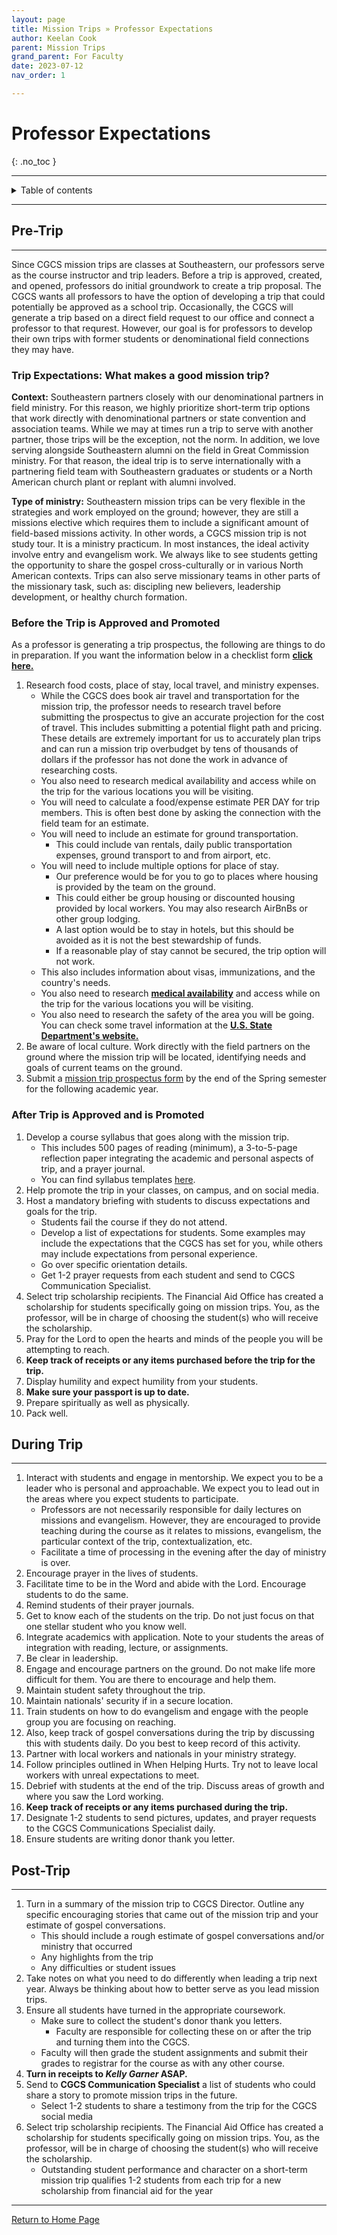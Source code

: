 ```yaml
---
layout: page
title: Mission Trips » Professor Expectations
author: Keelan Cook
parent: Mission Trips
grand_parent: For Faculty
date: 2023-07-12
nav_order: 1

---
```


# Professor Expectations
{: .no_toc }

---

<details closed markdown="block">
  <summary>
    Table of contents
  </summary>
  {: .text-delta }
1. TOC
{:toc}
</details>

---

## Pre-Trip

---

Since CGCS mission trips are classes at Southeastern, our professors serve as the course instructor and trip leaders. Before a trip is approved, created, and opened, professors do initial groundwork to create a trip proposal. The CGCS wants all professors to have the option of developing a trip that could potentially be approved as a school trip. Occasionally, the CGCS will generate a trip based on a direct field request to our office and connect a professor to that requrest. However, our goal is for professors to develop their own trips with former students or denominational field connections they may have.

### Trip Expectations: What makes a good mission trip?

**Context:** Southeastern partners closely with our denominational partners in field ministry. For this reason, we highly prioritize short-term trip options that work directly with denominational partners or state convention and association teams. While we may at times run a trip to serve with another partner, those trips will be the exception, not the norm. In addition, we love serving alongside Southeastern alumni on the field in Great Commission ministry. For that reason, the ideal trip is to serve internationally with a partnering field team with Southeastern graduates or students or a North American church plant or replant with alumni involved.

**Type of ministry:** Southeastern mission trips can be very flexible in the strategies and work employed on the ground; however, they are still a missions elective which requires them to include a significant amount of field-based missions activity. In other words, a CGCS mission trip is not study tour. It is a ministry practicum. In most instances, the ideal activity involve entry and evangelism work. We always like to see students getting the opportunity to share the gospel cross-culturally or in various North American contexts. Trips can also serve missionary teams in other parts of the missionary task, such as: discipling new believers, leadership development, or healthy church formation.


### Before the Trip is Approved and Promoted
As a professor is generating a trip prospectus, the following are things to do in preparation. If you want the information below in a checklist form **[click here.](/for-faculty/mission-trips-faculty/prospectus-checklist.html)**

1. Research food costs, place of stay, local travel, and ministry expenses.
   * While the CGCS does book air travel and transportation for the mission trip, the professor needs to research travel before submitting the prospectus to give an accurate projection for the cost of travel. This includes submitting a potential flight path and pricing. These details are extremely important for us to accurately plan trips and can run a mission trip overbudget by tens of thousands of dollars if the professor has not done the work in advance of researching costs.
   * You also need to research medical availability and access while on the trip for the various locations you will be visiting.
   * You will need to calculate a food/expense estimate PER DAY for trip members. This is often best done by asking the connection with the field team for an estimate.
   * You will need to include an estimate for ground transportation. 
     * This could include van rentals, daily public transportation expenses, ground transport to and from airport, etc.
   * You will need to include multiple options for place of stay. 
     * Our preference would be for you to go to places where housing is provided by the team on the ground.
     * This could either be group housing or discounted housing provided by local workers. You may also research AirBnBs or other group lodging.
     * A last option would be to stay in hotels, but this should be avoided as it is not the best stewardship of funds.
     * If a reasonable play of stay cannot be secured, the trip option will not work.
   * This also includes information about visas, immunizations, and the country's needs.
   * You also need to research **[medical availability](https://wwwnc.cdc.gov/travel/)** and access while on the trip for the various locations you will be visiting.
   * You also need to research the safety of the area you will be going. You can check some travel information at the **[U.S. State Department's website.](https://travel.state.gov/content/travel.html)**
2. Be aware of local culture. Work directly with the field partners on the ground where the mission trip will be located, identifying needs and goals of current teams on the ground.
3. Submit a [mission trip prospectus form](https://www.thecgcs.org/mission-trip-prospectus/) by the end of the Spring semester for the following academic year.

### After Trip is Approved and is Promoted

 1. Develop a course syllabus that goes along with the mission trip.
    * This includes 500 pages of reading (minimum), a 3-to-5-page reflection paper integrating the academic and personal aspects of trip, and a prayer journal.
    * You can find syllabus templates [here](/mission-center/mission-trips/syllabus-template.html/).
 2. Help promote the trip in your classes, on campus, and on social media.
 3. Host a mandatory briefing with students to discuss expectations and goals for the trip.
    * Students fail the course if they do not attend.
    * Develop a list of expectations for students. Some examples may include the expectations that the CGCS has set for you, while others may include expectations from personal experience.
    * Go over specific orientation details.
    * Get 1-2 prayer requests from each student and send to CGCS Communication Specialist.
 4. Select trip scholarship recipients. The Financial Aid Office has created a scholarship for students specifically going on mission trips. You, as the professor, will be in charge of choosing the student(s) who will receive the scholarship.
 5. Pray for the Lord to open the hearts and minds of the people you will be attempting to reach.
 6. **Keep track of receipts or any items purchased before the trip for the trip.**
 7. Display humility and expect humility from your students.
 8. **Make sure your passport is up to date.**
 9. Prepare spiritually as well as physically.
10. Pack well.

## During Trip

---

 1. Interact with students and engage in mentorship. We expect you to be a leader who is personal and approachable. We expect you to lead out in the areas where you expect students to participate.
    * Professors are not necessarily responsible for daily lectures on missions and evangelism. However, they are encouraged to provide teaching during the course as it relates to missions, evangelism, the particular context of the trip, contextualization, etc.
    * Facilitate a time of processing in the evening after the day of ministry is over.
 2. Encourage prayer in the lives of students.
 3. Facilitate time to be in the Word and abide with the Lord. Encourage students to do the same.
 4. Remind students of their prayer journals.
 5. Get to know each of the students on the trip. Do not just focus on that one stellar student who you know well.
 6. Integrate academics with application. Note to your students the areas of integration with reading, lecture, or assignments.
 7. Be clear in leadership.
 8. Engage and encourage partners on the ground. Do not make life more difficult for them. You are there to encourage and help them.
 9. Maintain student safety throughout the trip.
10. Maintain nationals' security if in a secure location.
11. Train students on how to do evangelism and engage with the people group you are focusing on reaching.
12. Also, keep track of gospel conversations during the trip by discussing this with students daily. Do you best to keep record of this activity.
13. Partner with local workers and nationals in your ministry strategy.
14. Follow principles outlined in When Helping Hurts. Try not to leave local workers with unreal expectations to meet.
15. Debrief with students at the end of the trip. Discuss areas of growth and where you saw the Lord working.
16. **Keep track of receipts or any items purchased during the trip.**
17. Designate 1-2 students to send pictures, updates, and prayer requests to the CGCS Communications Specialist daily.
18. Ensure students are writing donor thank you letter.

## Post-Trip

---

1. Turn in a summary of the mission trip to CGCS Director. Outline any specific encouraging stories that came out of the mission trip and your estimate of gospel conversations.
   * This should include a rough estimate of gospel conversations and/or ministry that occurred
   * Any highlights from the trip
   * Any difficulties or student issues
2. Take notes on what you need to do differently when leading a trip next year. Always be thinking about how to better serve as you lead mission trips.
3. Ensure all students have turned in the appropriate coursework.
   * Make sure to collect the student's donor thank you letters. 
     * Faculty are responsible for collecting these on or after the trip and turning them into the CGCS.
   * Faculty will then grade the student assignments and submit their grades to registrar for the course as with any other course.
4. **Turn in receipts to *Kelly Garner* ASAP.**
5. Send to **CGCS Communication Specialist** a list of students who could share a story to promote mission trips in the future.
   * Select 1-2 students to share a testimony from the trip for the CGCS social media
6. Select trip scholarship recipients. The Financial Aid Office has created a scholarship for students specifically going on mission trips. You, as the professor, will be in charge of choosing the student(s) who will receive the scholarship.
   * Outstanding student performance and character on a short-term mission trip qualifies 1-2 students from each trip for a new scholarship from financial aid for the year

---

[Return to Home Page](/)